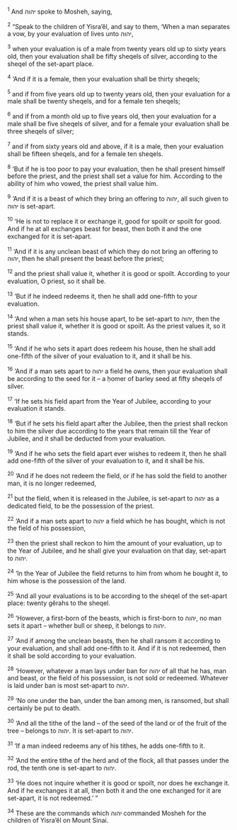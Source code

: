 <sup>1</sup> And יהוה spoke to Mosheh, saying,

<sup>2</sup> “Speak to the children of Yisra’ĕl, and say to them, ‘When a man separates a vow, by your evaluation of lives unto יהוה,

<sup>3</sup> when your evaluation is of a male from twenty years old up to sixty years old, then your evaluation shall be fifty sheqels of silver, according to the sheqel of the set-apart place.

<sup>4</sup> ‘And if it is a female, then your evaluation shall be thirty sheqels;

<sup>5</sup> and if from five years old up to twenty years old, then your evaluation for a male shall be twenty sheqels, and for a female ten sheqels;

<sup>6</sup> and if from a month old up to five years old, then your evaluation for a male shall be five sheqels of silver, and for a female your evaluation shall be three sheqels of silver;

<sup>7</sup> and if from sixty years old and above, if it is a male, then your evaluation shall be fifteen sheqels, and for a female ten sheqels.

<sup>8</sup> ‘But if he is too poor to pay your evaluation, then he shall present himself before the priest, and the priest shall set a value for him. According to the ability of him who vowed, the priest shall value him.

<sup>9</sup> ‘And if it is a beast of which they bring an offering to יהוה, all such given to יהוה is set-apart.

<sup>10</sup> ‘He is not to replace it or exchange it, good for spoilt or spoilt for good. And if he at all exchanges beast for beast, then both it and the one exchanged for it is set-apart.

<sup>11</sup> ‘And if it is any unclean beast of which they do not bring an offering to יהוה, then he shall present the beast before the priest;

<sup>12</sup> and the priest shall value it, whether it is good or spoilt. According to your evaluation, O priest, so it shall be.

<sup>13</sup> ‘But if he indeed redeems it, then he shall add one-fifth to your evaluation.

<sup>14</sup> ‘And when a man sets his house apart, to be set-apart to יהוה, then the priest shall value it, whether it is good or spoilt. As the priest values it, so it stands.

<sup>15</sup> ‘And if he who sets it apart does redeem his house, then he shall add one-fifth of the silver of your evaluation to it, and it shall be his.

<sup>16</sup> ‘And if a man sets apart to יהוה a field he owns, then your evaluation shall be according to the seed for it – a ḥomer of barley seed at fifty sheqels of silver.

<sup>17</sup> ‘If he sets his field apart from the Year of Jubilee, according to your evaluation it stands.

<sup>18</sup> ‘But if he sets his field apart after the Jubilee, then the priest shall reckon to him the silver due according to the years that remain till the Year of Jubilee, and it shall be deducted from your evaluation.

<sup>19</sup> ‘And if he who sets the field apart ever wishes to redeem it, then he shall add one-fifth of the silver of your evaluation to it, and it shall be his.

<sup>20</sup> ‘And if he does not redeem the field, or if he has sold the field to another man, it is no longer redeemed,

<sup>21</sup> but the field, when it is released in the Jubilee, is set-apart to יהוה as a dedicated field, to be the possession of the priest.

<sup>22</sup> ‘And if a man sets apart to יהוה a field which he has bought, which is not the field of his possession,

<sup>23</sup> then the priest shall reckon to him the amount of your evaluation, up to the Year of Jubilee, and he shall give your evaluation on that day, set-apart to יהוה.

<sup>24</sup> ‘In the Year of Jubilee the field returns to him from whom he bought it, to him whose is the possession of the land.

<sup>25</sup> ‘And all your evaluations is to be according to the sheqel of the set-apart place: twenty gĕrahs to the sheqel.

<sup>26</sup> ‘However, a first-born of the beasts, which is first-born to יהוה, no man sets it apart – whether bull or sheep, it belongs to יהוה.

<sup>27</sup> ‘And if among the unclean beasts, then he shall ransom it according to your evaluation, and shall add one-fifth to it. And if it is not redeemed, then it shall be sold according to your evaluation.

<sup>28</sup> ‘However, whatever a man lays under ban for יהוה of all that he has, man and beast, or the field of his possession, is not sold or redeemed. Whatever is laid under ban is most set-apart to יהוה.

<sup>29</sup> ‘No one under the ban, under the ban among men, is ransomed, but shall certainly be put to death.

<sup>30</sup> ‘And all the tithe of the land – of the seed of the land or of the fruit of the tree – belongs to יהוה. It is set-apart to יהוה.

<sup>31</sup> ‘If a man indeed redeems any of his tithes, he adds one-fifth to it.

<sup>32</sup> ‘And the entire tithe of the herd and of the flock, all that passes under the rod, the tenth one is set-apart to יהוה.

<sup>33</sup> ‘He does not inquire whether it is good or spoilt, nor does he exchange it. And if he exchanges it at all, then both it and the one exchanged for it are set-apart, it is not redeemed.’ ”

<sup>34</sup> These are the commands which יהוה commanded Mosheh for the children of Yisra’ĕl on Mount Sinai.

